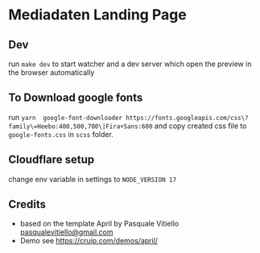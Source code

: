 # Mediadaten Landing Page

## Dev

run `make dev` to start watcher and a dev server which open the preview in the browser automatically

## To Download google fonts

run `yarn  google-font-downloader https://fonts.googleapis.com/css\?family\=Heebo:400,500,700\|Fira+Sans:600`
and copy created css file to `google-fonts.css` in `scss` folder.

## Cloudflare setup

change env variable in settings to `NODE_VERSION 17`

## Credits

- based on the template April by Pasquale Vitiello <pasqualevitiello@gmail.com>
- Demo see https://cruip.com/demos/april/
